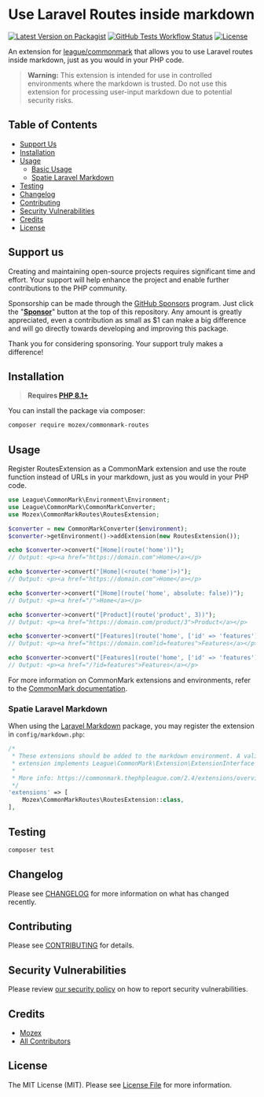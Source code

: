 # Use Laravel Routes inside markdown

[![Latest Version on Packagist](https://img.shields.io/packagist/v/mozex/commonmark-routes.svg?style=flat-square)](https://packagist.org/packages/mozex/commonmark-routes)
[![GitHub Tests Workflow Status](https://img.shields.io/github/actions/workflow/status/mozex/commonmark-routes/tests.yml?branch=main&label=tests&style=flat-square)](https://github.com/mozex/commonmark-routes/actions/workflows/tests.yml)
[![License](https://img.shields.io/github/license/mozex/commonmark-routes.svg?style=flat-square)](https://packagist.org/packages/mozex/commonmark-routes)

An extension for [league/commonmark](https://github.com/thephpleague/commonmark) that allows you to use Laravel routes
inside markdown, just as you would in your PHP code.

> **Warning:** This extension is intended for use in controlled environments where the markdown is trusted. Do not use
this extension for processing user-input markdown due to potential security risks.

## Table of Contents

- [Support Us](#support-us)
- [Installation](#installation)
- [Usage](#usage)
  - [Basic Usage](#usage)
  - [Spatie Laravel Markdown](#spatie-laravel-markdown)
- [Testing](#testing)
- [Changelog](#changelog)
- [Contributing](#contributing)
- [Security Vulnerabilities](#security-vulnerabilities)
- [Credits](#credits)
- [License](#license)

## Support us

Creating and maintaining open-source projects requires significant time and effort. Your support will help enhance the project and enable further contributions to the PHP community.

Sponsorship can be made through the [GitHub Sponsors](https://github.com/sponsors/mozex) program. Just click the "**[Sponsor](https://github.com/sponsors/mozex)**" button at the top of this repository. Any amount is greatly appreciated, even a contribution as small as $1 can make a big difference and will go directly towards developing and improving this package.

Thank you for considering sponsoring. Your support truly makes a difference!

## Installation

> **Requires [PHP 8.1+](https://php.net/releases/)**

You can install the package via composer:

```bash
composer require mozex/commonmark-routes
```

## Usage

Register RoutesExtension as a CommonMark extension and use the route function instead of URLs in your markdown, just as
you would in your PHP code.

```php
use League\CommonMark\Environment\Environment;
use League\CommonMark\CommonMarkConverter;
use Mozex\CommonMarkRoutes\RoutesExtension;

$converter = new CommonMarkConverter($environment);
$converter->getEnvironment()->addExtension(new RoutesExtension());

echo $converter->convert("[Home](route('home'))");
// Output: <p><a href="https://domain.com">Home</a></p>

echo $converter->convert("[Home](<route('home')>)");
// Output: <p><a href="https://domain.com">Home</a></p>

echo $converter->convert("[Home](route('home', absolute: false))");
// Output: <p><a href="/">Home</a></p>

echo $converter->convert("[Product](route('product', 3))");
// Output: <p><a href="https://domain.com/product/3">Product</a></p>

echo $converter->convert("[Features](route('home', ['id' => 'features']))");
// Output: <p><a href="https://domain.com?id=features">Features</a></p>

echo $converter->convert("[Features](route('home', ['id' => 'features'], false))");
// Output: <p><a href="/?id=features">Features</a></p>
```

For more information on CommonMark extensions and environments, refer to the [CommonMark documentation](https://commonmark.thephpleague.com/2.4/basic-usage/).

### Spatie Laravel Markdown

When using the [Laravel Markdown](https://github.com/spatie/laravel-markdown/) package, you may register the extension in `config/markdown.php`:

```php
/*
 * These extensions should be added to the markdown environment. A valid
 * extension implements League\CommonMark\Extension\ExtensionInterface
 *
 * More info: https://commonmark.thephpleague.com/2.4/extensions/overview/
 */
'extensions' => [
    Mozex\CommonMarkRoutes\RoutesExtension::class,
],
```

## Testing

```bash
composer test
```

## Changelog

Please see [CHANGELOG](CHANGELOG.md) for more information on what has changed recently.

## Contributing

Please see [CONTRIBUTING](CONTRIBUTING.md) for details.

## Security Vulnerabilities

Please review [our security policy](../../security/policy) on how to report security vulnerabilities.

## Credits

- [Mozex](https://github.com/mozex)
- [All Contributors](../../contributors)

## License

The MIT License (MIT). Please see [License File](LICENSE.md) for more information.
